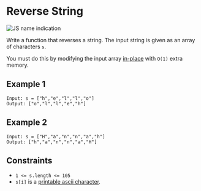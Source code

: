 # Reverse String

![JS name indication](https://camo.githubusercontent.com/1f2b9cf8d7dc89db8cc4136b773051f4612409e02194737cd31ac78003fcfc94/68747470733a2f2f696d672e736869656c64732e696f2f62616467652f6c616e67756167652d4a6176615363726970742d79656c6c6f772e737667)

Write a function that reverses a string. The input string is given as an array of characters `s`.

You must do this by modifying the input array [in-place](https://en.wikipedia.org/wiki/In-place_algorithm "in-place") with `O(1)` extra memory.

## Example 1

```shell
Input: s = ["h","e","l","l","o"]
Output: ["o","l","l","e","h"]
```

## Example 2

```shell
Input: s = ["H","a","n","n","a","h"]
Output: ["h","a","n","n","a","H"]
```

## Constraints

- `1 <= s.length <= 105`
- `s[i]` is a [printable ascii character](https://en.wikipedia.org/wiki/ASCII#Printable_characters "printable ascii character").
